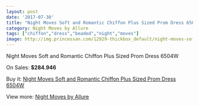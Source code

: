 ```yaml
---
layout: post
date: '2017-07-30'
title: "Night Moves Soft and Romantic Chiffon Plus Sized Prom Dress 6504W"
category: Night Moves by Allure
tags: ["chiffon","dress","beaded","night","moves"]
image: http://img.princessan.com/12929-thickbox_default/night-moves-soft-and-romantic-chiffon-plus-sized-prom-dress-6504w.jpg
---
```

Night Moves Soft and Romantic Chiffon Plus Sized Prom Dress 6504W

On Sales: **$284.946**
<a href="https://www.princessan.com/en/night-moves-by-allure/6158-night-moves-soft-and-romantic-chiffon-plus-sized-prom-dress-6504w.html"><amp-img layout="responsive" width="600" height="600" src="//img.princessan.com/12929-thickbox_default/night-moves-soft-and-romantic-chiffon-plus-sized-prom-dress-6504w.jpg" alt="Night Moves Soft and Romantic Chiffon Plus Sized Prom Dress 6504W 0" /></a>
<a href="https://www.princessan.com/en/night-moves-by-allure/6158-night-moves-soft-and-romantic-chiffon-plus-sized-prom-dress-6504w.html"><amp-img layout="responsive" width="600" height="600" src="//img.princessan.com/12931-thickbox_default/night-moves-soft-and-romantic-chiffon-plus-sized-prom-dress-6504w.jpg" alt="Night Moves Soft and Romantic Chiffon Plus Sized Prom Dress 6504W 1" /></a>
<a href="https://www.princessan.com/en/night-moves-by-allure/6158-night-moves-soft-and-romantic-chiffon-plus-sized-prom-dress-6504w.html"><amp-img layout="responsive" width="600" height="600" src="//img.princessan.com/12930-thickbox_default/night-moves-soft-and-romantic-chiffon-plus-sized-prom-dress-6504w.jpg" alt="Night Moves Soft and Romantic Chiffon Plus Sized Prom Dress 6504W 2" /></a>

Buy it: [Night Moves Soft and Romantic Chiffon Plus Sized Prom Dress 6504W](https://www.princessan.com/en/night-moves-by-allure/6158-night-moves-soft-and-romantic-chiffon-plus-sized-prom-dress-6504w.html "Night Moves Soft and Romantic Chiffon Plus Sized Prom Dress 6504W")

View more: [Night Moves by Allure](https://www.princessan.com/en/49-night-moves-by-allure "Night Moves by Allure")